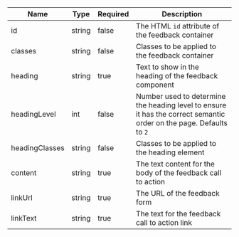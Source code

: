 | Name           | Type   | Required | Description                                                                                                         |
| -------------- | ------ | -------- | ------------------------------------------------------------------------------------------------------------------- |
| id             | string | false    | The HTML `id` attribute of the feedback container                                                                   |
| classes        | string | false    | Classes to be applied to the feedback container                                                                     |
| heading        | string | true     | Text to show in the heading of the feedback component                                                               |
| headingLevel   | int    | false    | Number used to determine the heading level to ensure it has the correct semantic order on the page. Defaults to `2` |
| headingClasses | string | false    | Classes to be applied to the heading element                                                                        |
| content        | string | true     | The text content for the body of the feedback call to action                                                        |
| linkUrl        | string | true     | The URL of the feedback form                                                                                        |
| linkText       | string | true     | The text for the feedback call to action link                                                                       |

